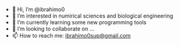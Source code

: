 - 👋 Hi, I’m @ibrahimo0
- 👀 I’m interested in numirical sciences and biological engineering
- 🌱 I’m currently learning some new programming tools 
- 💞️ I’m looking to collaborate on ...
- 📫 How to reach me: ibrahimo0sup@gmail.com

<!---
ibrahimo0/ibrahimo0 is a ✨ special ✨ repository because its `README.md` (this file) appears on your GitHub profile.
You can click the Preview link to take a look at your changes.
--->
